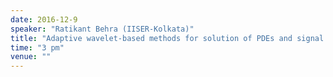 ```yaml
---
date: 2016-12-9
speaker: "Ratikant Behra (IISER-Kolkata)"
title: "Adaptive wavelet-based methods for solution of PDEs and signal analysis."
time: "3 pm"
venue: ""
---
```


